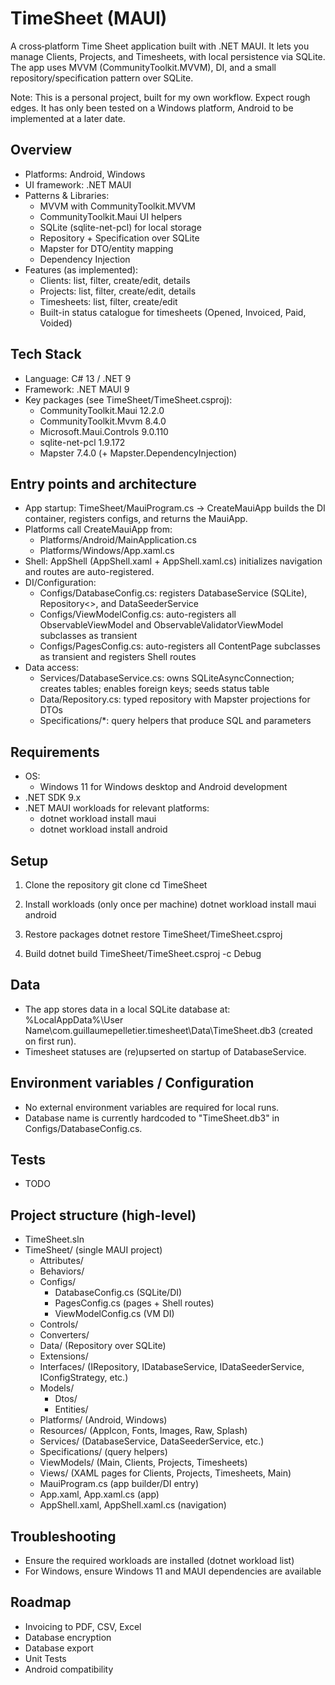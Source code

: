 ﻿# TimeSheet (MAUI)

A cross‑platform Time Sheet application built with .NET MAUI. It lets you manage Clients, Projects, and Timesheets, with local persistence via SQLite. The app uses MVVM (CommunityToolkit.MVVM), DI, and a small repository/specification pattern over SQLite.

Note: This is a personal project, built for my own workflow. Expect rough edges. It has only been tested on a Windows platform, Android to be implemented at a later date.

## Overview
- Platforms: Android, Windows
- UI framework: .NET MAUI
- Patterns & Libraries:
  - MVVM with CommunityToolkit.MVVM
  - CommunityToolkit.Maui UI helpers
  - SQLite (sqlite-net-pcl) for local storage
  - Repository + Specification over SQLite
  - Mapster for DTO/entity mapping
  - Dependency Injection
- Features (as implemented):
  - Clients: list, filter, create/edit, details
  - Projects: list, filter, create/edit, details
  - Timesheets: list, filter, create/edit
  - Built-in status catalogue for timesheets (Opened, Invoiced, Paid, Voided)

## Tech Stack
- Language: C# 13 / .NET 9
- Framework: .NET MAUI 9
- Key packages (see TimeSheet/TimeSheet.csproj):
  - CommunityToolkit.Maui 12.2.0
  - CommunityToolkit.Mvvm 8.4.0
  - Microsoft.Maui.Controls 9.0.110
  - sqlite-net-pcl 1.9.172
  - Mapster 7.4.0 (+ Mapster.DependencyInjection)

## Entry points and architecture
- App startup: TimeSheet/MauiProgram.cs → CreateMauiApp builds the DI container, registers configs, and returns the MauiApp.
- Platforms call CreateMauiApp from:
  - Platforms/Android/MainApplication.cs
  - Platforms/Windows/App.xaml.cs
- Shell: AppShell (AppShell.xaml + AppShell.xaml.cs) initializes navigation and routes are auto-registered.
- DI/Configuration:
  - Configs/DatabaseConfig.cs: registers DatabaseService (SQLite), Repository<>, and DataSeederService
  - Configs/ViewModelConfig.cs: auto-registers all ObservableViewModel and ObservableValidatorViewModel subclasses as transient
  - Configs/PagesConfig.cs: auto-registers all ContentPage subclasses as transient and registers Shell routes
- Data access:
  - Services/DatabaseService.cs: owns SQLiteAsyncConnection; creates tables; enables foreign keys; seeds status table
  - Data/Repository.cs: typed repository with Mapster projections for DTOs
  - Specifications/*: query helpers that produce SQL and parameters

## Requirements
- OS: 
  - Windows 11 for Windows desktop and Android development
- .NET SDK 9.x
- .NET MAUI workloads for relevant platforms:
  - dotnet workload install maui
  - dotnet workload install android

## Setup
1. Clone the repository
   git clone <your-fork-or-origin-url>
   cd TimeSheet

2. Install workloads (only once per machine)
   dotnet workload install maui android

3. Restore packages
   dotnet restore TimeSheet/TimeSheet.csproj

4. Build
   dotnet build TimeSheet/TimeSheet.csproj -c Debug

## Data
- The app stores data in a local SQLite database at: %LocalAppData%\User Name\com.guillaumepelletier.timesheet\Data\TimeSheet.db3 (created on first run).
- Timesheet statuses are (re)upserted on startup of DatabaseService.

## Environment variables / Configuration
- No external environment variables are required for local runs.
- Database name is currently hardcoded to "TimeSheet.db3" in Configs/DatabaseConfig.cs.

## Tests
- TODO

## Project structure (high-level)
- TimeSheet.sln
- TimeSheet/ (single MAUI project)
  - Attributes/
  - Behaviors/
  - Configs/
    - DatabaseConfig.cs (SQLite/DI)
    - PagesConfig.cs (pages + Shell routes)
    - ViewModelConfig.cs (VM DI)
  - Controls/
  - Converters/
  - Data/ (Repository over SQLite)
  - Extensions/
  - Interfaces/ (IRepository, IDatabaseService, IDataSeederService, IConfigStrategy, etc.)
  - Models/
    - Dtos/
    - Entities/
  - Platforms/ (Android, Windows)
  - Resources/ (AppIcon, Fonts, Images, Raw, Splash)
  - Services/ (DatabaseService, DataSeederService, etc.)
  - Specifications/ (query helpers)
  - ViewModels/ (Main, Clients, Projects, Timesheets)
  - Views/ (XAML pages for Clients, Projects, Timesheets, Main)
  - MauiProgram.cs (app builder/DI entry)
  - App.xaml, App.xaml.cs (app)
  - AppShell.xaml, AppShell.xaml.cs (navigation)

## Troubleshooting
- Ensure the required workloads are installed (dotnet workload list)
- For Windows, ensure Windows 11 and MAUI dependencies are available

## Roadmap
- Invoicing to PDF, CSV, Excel
- Database encryption
- Database export
- Unit Tests
- Android compatibility